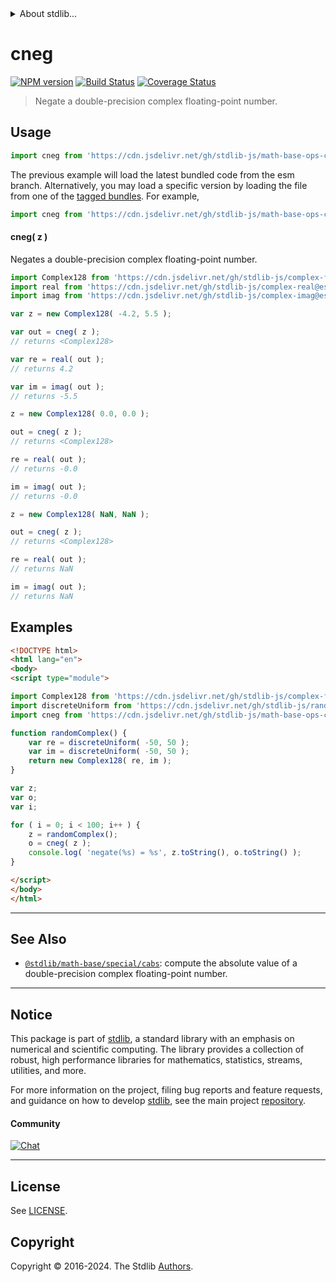 <!--

@license Apache-2.0

Copyright (c) 2018 The Stdlib Authors.

Licensed under the Apache License, Version 2.0 (the "License");
you may not use this file except in compliance with the License.
You may obtain a copy of the License at

   http://www.apache.org/licenses/LICENSE-2.0

Unless required by applicable law or agreed to in writing, software
distributed under the License is distributed on an "AS IS" BASIS,
WITHOUT WARRANTIES OR CONDITIONS OF ANY KIND, either express or implied.
See the License for the specific language governing permissions and
limitations under the License.

-->


<details>
  <summary>
    About stdlib...
  </summary>
  <p>We believe in a future in which the web is a preferred environment for numerical computation. To help realize this future, we've built stdlib. stdlib is a standard library, with an emphasis on numerical and scientific computation, written in JavaScript (and C) for execution in browsers and in Node.js.</p>
  <p>The library is fully decomposable, being architected in such a way that you can swap out and mix and match APIs and functionality to cater to your exact preferences and use cases.</p>
  <p>When you use stdlib, you can be absolutely certain that you are using the most thorough, rigorous, well-written, studied, documented, tested, measured, and high-quality code out there.</p>
  <p>To join us in bringing numerical computing to the web, get started by checking us out on <a href="https://github.com/stdlib-js/stdlib">GitHub</a>, and please consider <a href="https://opencollective.com/stdlib">financially supporting stdlib</a>. We greatly appreciate your continued support!</p>
</details>

# cneg

[![NPM version][npm-image]][npm-url] [![Build Status][test-image]][test-url] [![Coverage Status][coverage-image]][coverage-url] <!-- [![dependencies][dependencies-image]][dependencies-url] -->

> Negate a double-precision complex floating-point number.

<!-- Section to include introductory text. Make sure to keep an empty line after the intro `section` element and another before the `/section` close. -->

<section class="intro">

</section>

<!-- /.intro -->

<!-- Package usage documentation. -->



<section class="usage">

## Usage

```javascript
import cneg from 'https://cdn.jsdelivr.net/gh/stdlib-js/math-base-ops-cneg@esm/index.mjs';
```
The previous example will load the latest bundled code from the esm branch. Alternatively, you may load a specific version by loading the file from one of the [tagged bundles](https://github.com/stdlib-js/math-base-ops-cneg/tags). For example,

```javascript
import cneg from 'https://cdn.jsdelivr.net/gh/stdlib-js/math-base-ops-cneg@v0.2.0-esm/index.mjs';
```

#### cneg( z )

Negates a double-precision complex floating-point number.

```javascript
import Complex128 from 'https://cdn.jsdelivr.net/gh/stdlib-js/complex-float64@esm/index.mjs';
import real from 'https://cdn.jsdelivr.net/gh/stdlib-js/complex-real@esm/index.mjs';
import imag from 'https://cdn.jsdelivr.net/gh/stdlib-js/complex-imag@esm/index.mjs';

var z = new Complex128( -4.2, 5.5 );

var out = cneg( z );
// returns <Complex128>

var re = real( out );
// returns 4.2

var im = imag( out );
// returns -5.5

z = new Complex128( 0.0, 0.0 );

out = cneg( z );
// returns <Complex128>

re = real( out );
// returns -0.0

im = imag( out );
// returns -0.0

z = new Complex128( NaN, NaN );

out = cneg( z );
// returns <Complex128>

re = real( out );
// returns NaN

im = imag( out );
// returns NaN
```

</section>

<!-- /.usage -->

<!-- Package usage notes. Make sure to keep an empty line after the `section` element and another before the `/section` close. -->

<section class="notes">

</section>

<!-- /.notes -->

<!-- Package usage examples. -->

<section class="examples">

## Examples

<!-- eslint no-undef: "error" -->

```html
<!DOCTYPE html>
<html lang="en">
<body>
<script type="module">

import Complex128 from 'https://cdn.jsdelivr.net/gh/stdlib-js/complex-float64@esm/index.mjs';
import discreteUniform from 'https://cdn.jsdelivr.net/gh/stdlib-js/random-base-discrete-uniform@esm/index.mjs';
import cneg from 'https://cdn.jsdelivr.net/gh/stdlib-js/math-base-ops-cneg@esm/index.mjs';

function randomComplex() {
    var re = discreteUniform( -50, 50 );
    var im = discreteUniform( -50, 50 );
    return new Complex128( re, im );
}

var z;
var o;
var i;

for ( i = 0; i < 100; i++ ) {
    z = randomComplex();
    o = cneg( z );
    console.log( 'negate(%s) = %s', z.toString(), o.toString() );
}

</script>
</body>
</html>
```

</section>

<!-- /.examples -->

<!-- C interface documentation. -->



<!-- Section to include cited references. If references are included, add a horizontal rule *before* the section. Make sure to keep an empty line after the `section` element and another before the `/section` close. -->

<section class="references">

</section>

<!-- /.references -->

<!-- Section for related `stdlib` packages. Do not manually edit this section, as it is automatically populated. -->

<section class="related">

* * *

## See Also

-   <span class="package-name">[`@stdlib/math-base/special/cabs`][@stdlib/math/base/special/cabs]</span><span class="delimiter">: </span><span class="description">compute the absolute value of a double-precision complex floating-point number.</span>

</section>

<!-- /.related -->

<!-- Section for all links. Make sure to keep an empty line after the `section` element and another before the `/section` close. -->


<section class="main-repo" >

* * *

## Notice

This package is part of [stdlib][stdlib], a standard library with an emphasis on numerical and scientific computing. The library provides a collection of robust, high performance libraries for mathematics, statistics, streams, utilities, and more.

For more information on the project, filing bug reports and feature requests, and guidance on how to develop [stdlib][stdlib], see the main project [repository][stdlib].

#### Community

[![Chat][chat-image]][chat-url]

---

## License

See [LICENSE][stdlib-license].


## Copyright

Copyright &copy; 2016-2024. The Stdlib [Authors][stdlib-authors].

</section>

<!-- /.stdlib -->

<!-- Section for all links. Make sure to keep an empty line after the `section` element and another before the `/section` close. -->

<section class="links">

[npm-image]: http://img.shields.io/npm/v/@stdlib/math-base-ops-cneg.svg
[npm-url]: https://npmjs.org/package/@stdlib/math-base-ops-cneg

[test-image]: https://github.com/stdlib-js/math-base-ops-cneg/actions/workflows/test.yml/badge.svg?branch=v0.2.0
[test-url]: https://github.com/stdlib-js/math-base-ops-cneg/actions/workflows/test.yml?query=branch:v0.2.0

[coverage-image]: https://img.shields.io/codecov/c/github/stdlib-js/math-base-ops-cneg/main.svg
[coverage-url]: https://codecov.io/github/stdlib-js/math-base-ops-cneg?branch=main

<!--

[dependencies-image]: https://img.shields.io/david/stdlib-js/math-base-ops-cneg.svg
[dependencies-url]: https://david-dm.org/stdlib-js/math-base-ops-cneg/main

-->

[chat-image]: https://img.shields.io/gitter/room/stdlib-js/stdlib.svg
[chat-url]: https://app.gitter.im/#/room/#stdlib-js_stdlib:gitter.im

[stdlib]: https://github.com/stdlib-js/stdlib

[stdlib-authors]: https://github.com/stdlib-js/stdlib/graphs/contributors

[umd]: https://github.com/umdjs/umd
[es-module]: https://developer.mozilla.org/en-US/docs/Web/JavaScript/Guide/Modules

[deno-url]: https://github.com/stdlib-js/math-base-ops-cneg/tree/deno
[deno-readme]: https://github.com/stdlib-js/math-base-ops-cneg/blob/deno/README.md
[umd-url]: https://github.com/stdlib-js/math-base-ops-cneg/tree/umd
[umd-readme]: https://github.com/stdlib-js/math-base-ops-cneg/blob/umd/README.md
[esm-url]: https://github.com/stdlib-js/math-base-ops-cneg/tree/esm
[esm-readme]: https://github.com/stdlib-js/math-base-ops-cneg/blob/esm/README.md
[branches-url]: https://github.com/stdlib-js/math-base-ops-cneg/blob/main/branches.md

[stdlib-license]: https://raw.githubusercontent.com/stdlib-js/math-base-ops-cneg/main/LICENSE

<!-- <related-links> -->

[@stdlib/math/base/special/cabs]: https://github.com/stdlib-js/math-base-special-cabs/tree/esm

<!-- </related-links> -->

</section>

<!-- /.links -->
